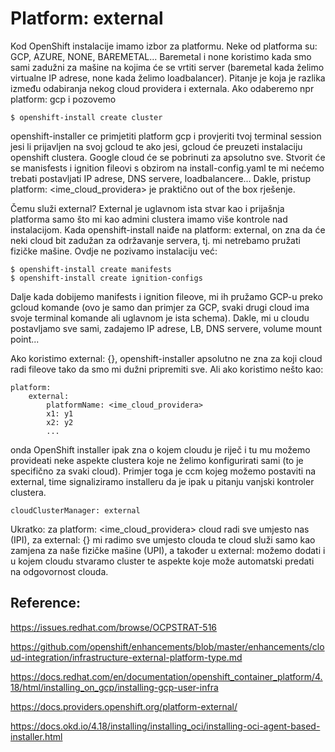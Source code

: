 # Platform: external

Kod OpenShift instalacije imamo izbor za platformu. Neke od platforma su: GCP, AZURE, NONE, BAREMETAL...
Baremetal i none koristimo kada smo sami zadužni za mašine na kojima će se vrtiti server (baremetal kada želimo virtualne IP adrese, none kada želimo loadbalancer). Pitanje je koja je razlika između odabiranja nekog cloud providera i externala. Ako odaberemo npr platform: gcp i pozovemo

    $ openshift-install create cluster

openshift-installer ce primjetiti platform gcp i provjeriti tvoj terminal session jesi li prijavljen na svoj gcloud te ako jesi, gcloud će preuzeti instalaciju openshift clustera. Google cloud će se pobrinuti za apsolutno sve. Stvorit će se manisfests i ignition fileovi s obzirom na install-config.yaml te mi nećemo trebati postavljati IP adrese, DNS servere, loadbalancere... Dakle, pristup platform: <ime_cloud_providera> je praktično out of the box rješenje.

Čemu služi external? External je uglavnom ista stvar kao i prijašnja platforma samo što mi kao admini clustera imamo više kontrole nad instalacijom. Kada openshift-install naiđe na platform: external, on zna da će neki cloud bit zadužan za održavanje servera, tj. mi netrebamo pružati fizičke mašine. Ovdje ne pozivamo instalaciju već:

    $ openshift-install create manifests
    $ openshift-install create ignition-configs

Dalje kada dobijemo manifests i ignition fileove, mi ih pružamo GCP-u preko gcloud komande (ovo je samo dan primjer za GCP, svaki drugi cloud ima svoje terminal komande ali uglavnom je ista schema). Dakle, mi u cloudu postavljamo sve sami, zadajemo IP adrese, LB, DNS servere, volume mount point...

Ako koristimo external: {}, openshift-installer apsolutno ne zna za koji cloud radi fileove tako da smo mi dužni pripremiti sve.
Ali ako koristimo nešto kao:

    platform:
        external:
            platformName: <ime_cloud_providera> 
            x1: y1
            x2: y2
            ...

onda OpenShift installer ipak zna o kojem cloudu je riječ i tu mu možemo provideati neke aspekte clustera koje ne želimo konfigurirati sami (to je specifično za svaki cloud). Primjer toga je ccm kojeg možemo postaviti na external, time signaliziramo installeru da je ipak u pitanju vanjski kontroler clustera. 

    cloudClusterManager: external

Ukratko: za platform: <ime_cloud_providera> cloud radi sve umjesto nas (IPI), za external: {} mi radimo sve umjesto clouda te cloud služi samo kao zamjena za naše fizičke mašine (UPI), a također u external: možemo dodati i u kojem cloudu stvaramo cluster te aspekte koje može automatski predati na odgovornost clouda.

## Reference: 
https://issues.redhat.com/browse/OCPSTRAT-516

https://github.com/openshift/enhancements/blob/master/enhancements/cloud-integration/infrastructure-external-platform-type.md

https://docs.redhat.com/en/documentation/openshift_container_platform/4.18/html/installing_on_gcp/installing-gcp-user-infra

https://docs.providers.openshift.org/platform-external/

https://docs.okd.io/4.18/installing/installing_oci/installing-oci-agent-based-installer.html
